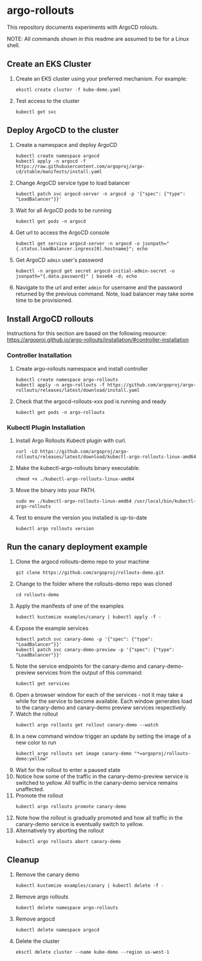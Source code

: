 # argo-rollouts

This repository documents experiments with ArgoCD rolouts.

NOTE: All commands shown in this readme are assumed to be for a Linux shell. 

## Create an EKS Cluster

1. Create an EKS cluster using your preferred mechanism. For example:
    ```
    eksctl create cluster -f kube-demo.yaml
    ```
1. Test access to the cluster
    ```
    kubectl get svc
    ```

## Deploy ArgoCD to the cluster

1. Create a namespace and deploy ArgoCD
    ```
    kubectl create namespace argocd
    kubectl apply -n argocd -f https://raw.githubusercontent.com/argoproj/argo-cd/stable/manifests/install.yaml
    ```
1. Change ArgoCD service type to load balancer
    ```
    kubectl patch svc argocd-server -n argocd -p '{"spec": {"type": "LoadBalancer"}}'
    ```
1. Wait for all ArgoCD pods to be running
    ```
    kubectl get pods -n argocd
    ```
1. Get url to access the ArgoCD console
    ```
    kubectl get service argocd-server -n argocd -o jsonpath="{.status.loadBalancer.ingress[0].hostname}"; echo
    ```
1. Get ArgoCD `admin` user's password
    ```
    kubectl -n argocd get secret argocd-initial-admin-secret -o jsonpath="{.data.password}" | base64 -d; echo
    ```
1. Navigate to the url and enter `admin` for username and the password returned by the previous command. Note, load balancer may take some time to be provisioned.

## Install ArgoCD rollouts

Instructions for this section are based on the following resource:
https://argoproj.github.io/argo-rollouts/installation/#controller-installation

### Controller Installation

1. Create argo-rollouts namespace and install controller
    ```
    kubectl create namespace argo-rollouts
    kubectl apply -n argo-rollouts -f https://github.com/argoproj/argo-rollouts/releases/latest/download/install.yaml
    ```
1. Check that the argocd-rollouts-xxx pod is running and ready
    ```
    kubectl get pods -n argo-rollouts
    ```

### Kubectl Plugin Installation

1. Install Argo Rollouts Kubectl plugin with curl.
    ```
    curl -LO https://github.com/argoproj/argo-rollouts/releases/latest/download/kubectl-argo-rollouts-linux-amd64
    ```
1. Make the kubectl-argo-rollouts binary executable.
    ```
    chmod +x ./kubectl-argo-rollouts-linux-amd64
    ```
1. Move the binary into your PATH.
    ```
    sudo mv ./kubectl-argo-rollouts-linux-amd64 /usr/local/bin/kubectl-argo-rollouts
    ```
1. Test to ensure the version you installed is up-to-date
    ```
    kubectl argo rollouts version
    ```

## Run the canary deployment example

1. Clone the argocd rollouts-demo repo to your machine
    ```
    git clone https://github.com/argoproj/rollouts-demo.git
    ```
1. Change to the folder where the rollouts-demo repo was cloned
    ```
    cd rollouts-demo
    ```
1. Apply the manifests of one of the examples
    ```
    kubectl kustomize examples/canary | kubectl apply -f -
    ```
1. Expose the example services
    ```
    kubectl patch svc canary-demo -p '{"spec": {"type": "LoadBalancer"}}'
    kubectl patch svc canary-demo-preview -p '{"spec": {"type": "LoadBalancer"}}'
    ```
1. Note the service endpoints for the canary-demo and canary-demo-preview services from the output of this command:
    ```
    kubectl get services
    ```
1. Open a browser window for each of the services - not it may take a while for the service to become available.
    Each window generates load to the canary-demo and canary-demo preview services respectively.
1. Watch the rollout
    ```
    kubectl argo rollouts get rollout canary-demo --watch
    ```
1. In a new command window trigger an update by setting the image of a new color to run
    ```
    kubectl argo rollouts set image canary-demo "*=argoproj/rollouts-demo:yellow"
    ```
1. Wait for the rollout to enter a paused state
1. Notice how some of the traffic in the canary-demo-preview service is switched to yellow. All traffic in the canary-demo service
    remains unaffected.
1. Promote the rollout
    ```
    kubectl argo rollouts promote canary-demo
    ```
1. Note how the rollout is gradually promoted and how all traffic in the canary-demo service is eventually switch to yellow.
1. Alternatively try aborting the rollout
    ```
    kubectl argo rollouts abort canary-demo
    ```

## Cleanup

1. Remove the canary demo
    ```
    kubectl kustomize examples/canary | kubectl delete -f -
    ```
1. Remove argo rollouts
    ```
    kubectl delete namespace argo-rollouts
    ```
1. Remove argocd
    ```
    kubectl delete namespace argocd
    ```
1. Delete the cluster
    ```
    eksctl delete cluster --name kube-demo --region us-west-1
    ```